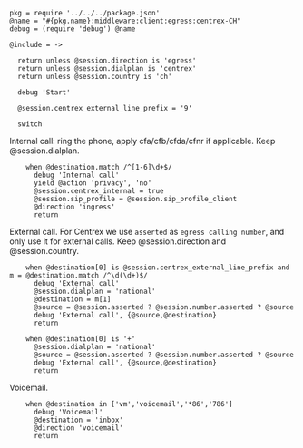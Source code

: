     pkg = require '../../../package.json'
    @name = "#{pkg.name}:middleware:client:egress:centrex-CH"
    debug = (require 'debug') @name

    @include = ->

      return unless @session.direction is 'egress'
      return unless @session.dialplan is 'centrex'
      return unless @session.country is 'ch'

      debug 'Start'

      @session.centrex_external_line_prefix = '9'

      switch

Internal call: ring the phone, apply cfa/cfb/cfda/cfnr if applicable.
Keep @session.dialplan.

        when @destination.match /^[1-6]\d+$/
          debug 'Internal call'
          yield @action 'privacy', 'no'
          @session.centrex_internal = true
          @session.sip_profile = @session.sip_profile_client
          @direction 'ingress'
          return

External call.
For Centrex we use `asserted` as `egress calling number`, and only use it for external calls.
Keep @session.direction and @session.country.

        when @destination[0] is @session.centrex_external_line_prefix and m = @destination.match /^\d(\d+)$/
          debug 'External call'
          @session.dialplan = 'national'
          @destination = m[1]
          @source = @session.asserted ? @session.number.asserted ? @source
          debug 'External call', {@source,@destination}
          return

        when @destination[0] is '+'
          @session.dialplan = 'national'
          @source = @session.asserted ? @session.number.asserted ? @source
          debug 'External call', {@source,@destination}
          return

Voicemail.

        when @destination in ['vm','voicemail','*86','786']
          debug 'Voicemail'
          @destination = 'inbox'
          @direction 'voicemail'
          return
